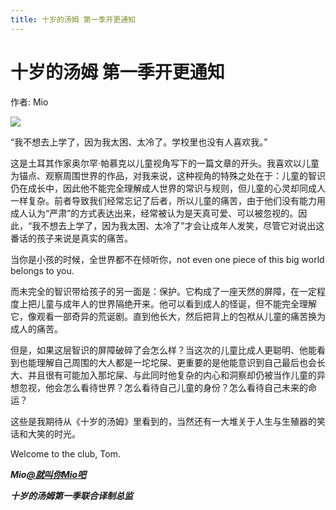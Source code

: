```yaml
---
title: 十岁的汤姆 第一季开更通知
---
```


# 十岁的汤姆 第一季开更通知

作者: Mio

![](/image/十岁的汤姆%20第一季开更通知.webp)

“我不想去上学了，因为我太困、太冷了。学校里也没有人喜欢我。”

这是土耳其作家奥尔罕·帕慕克以儿童视角写下的一篇文章的开头。我喜欢以儿童为锚点、观察周围世界的作品，对我来说，这种视角的特殊之处在于：儿童的智识仍在成长中，因此他不能完全理解成人世界的常识与规则，但儿童的心灵却同成人一样复杂。前者导致我们经常忘记了后者，所以儿童的痛苦，由于他们没有能力用成人认为“严肃”的方式表达出来，经常被认为是天真可爱、可以被忽视的。因此，“我不想去上学了，因为我太困、太冷了”才会让成年人发笑，尽管它对说出这番话的孩子来说是真实的痛苦。

当你是小孩的时候，全世界都不在倾听你，not even one piece of this big world belongs to you.

而未完全的智识带给孩子的另一面是：保护。它构成了一座天然的屏障，在一定程度上把儿童与成年人的世界隔绝开来。他可以看到成人的怪诞，但不能完全理解它，像观看一部奇异的荒诞剧。直到他长大，然后把背上的包袱从儿童的痛苦换为成人的痛苦。

但是，如果这层智识的屏障破碎了会怎么样？当这次的儿童比成人更聪明、他能看到也能理解自己周围的大人都是一坨坨屎、更重要的是他能意识到自己最后也会长大、并且很有可能加入那坨屎、与此同时他复杂的内心和洞察却仍被当作儿童的异想忽视，他会怎么看待世界？怎么看待自己儿童的身份？怎么看待自己未来的命运？

这些是我期待从《十岁的汤姆》里看到的，当然还有一大堆关于人生与生殖器的笑话和大笑的时光。

Welcome to the club, Tom.

***Mio[@就叫你Mio吧](https://weibo.com/n/%E5%B0%B1%E5%8F%AB%E4%BD%A0Mio%E5%90%A7)***

***十岁的汤姆第一季联合译制总监***